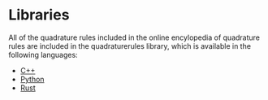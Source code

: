# Libraries

All of the quadrature rules included in the online encylopedia of quadrature rules are included in the quadraturerules library, which is available in the following languages:

* [C++](cpp.md)
* [Python](python.md)
* [Rust](rust.md)
